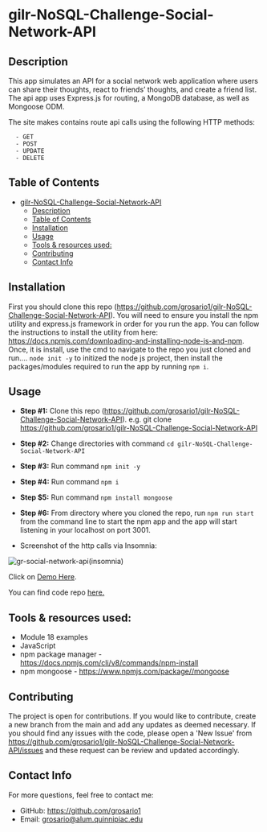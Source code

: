 # gilr-NoSQL-Challenge-Social-Network-API
## Description

This app simulates an API for a social network web application where users can share their thoughts, react to friends’ thoughts, and create a friend list. The api app uses Express.js for routing, a MongoDB database, as well as Mongoose ODM.

The site makes contains route api calls using the following HTTP methods:

      - GET
      - POST
      - UPDATE
      - DELETE

## Table of Contents
- [gilr-NoSQL-Challenge-Social-Network-API](#gilr-nosql-challenge-social-network-api)
  - [Description](#description)
  - [Table of Contents](#table-of-contents)
  - [Installation](#installation)
  - [Usage](#usage)
  - [Tools \& resources used:](#tools--resources-used)
  - [Contributing](#contributing)
  - [Contact Info](#contact-info)

## Installation 

First you should clone this repo (https://github.com/grosario1/gilr-NoSQL-Challenge-Social-Network-API). You will need to ensure you install the npm utility and express.js framework in order for you run the app. You can follow the instructions to install the utility from here: https://docs.npmjs.com/downloading-and-installing-node-js-and-npm. Once, it is install, use the cmd to navigate to the repo you just cloned and run.... `node init -y` to initized the node js project, then install the packages/modules required to run the app by running `npm i`. 
## Usage


- **Step #1:** Clone this repo (https://github.com/grosario1/gilr-NoSQL-Challenge-Social-Network-API).  e.g. git clone https://github.com/grosario1/gilr-NoSQL-Challenge-Social-Network-API

- **Step #2:** Change directories with command ```cd gilr-NoSQL-Challenge-Social-Network-API```

- **Step #3:** Run command ```npm init -y```

- **Step #4:** Run command ```npm i```

- **Step $5:** Run command ```npm install mongoose```

- **Step #6:** From directory where you cloned the repo, run `npm run start` from the command line to start the npm app and the app will start listening in your localhost on port 3001.

- Screenshot of the http calls via Insomnia:
  
![gr-social-network-api(insomnia)](https://github.com/grosario1/gilr-NoSQL-Challenge-Social-Network-API/assets/26330325/622d0019-65f0-49ea-86f6-f0611c656134)


Click on [Demo Here]( mp4 ).

You can find code repo [here.](https://github.com/grosario1/gilr-NoSQL-Challenge-Social-Network-API)


## Tools & resources used:

- Module 18 examples
- JavaScript
- npm package manager - https://docs.npmjs.com/cli/v8/commands/npm-install
- npm mongoose - https://www.npmjs.com/package//mongoose

## Contributing
The project is open for contributions. If you would like to contribute, create a new branch from the main and add any updates as deemed necessary. If you should find any issues with the code, please open a 'New Issue' from https://github.com/grosario1/gilr-NoSQL-Challenge-Social-Network-API/issues and these request can be review and updated accordingly.
## Contact Info
For more questions, feel free to contact me:

- GitHub: https://github.com/grosario1
- Email: grosario@alum.quinnipiac.edu
